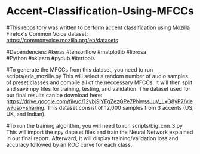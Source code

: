 # Accent-Classification-Using-MFCCs

#This repository was written to perform accent classification using Mozilla Firefox's Common Voice dataset: https://commonvoice.mozilla.org/en/datasets

#Dependencies:
	#keras
	#tensorflow
	#matplotlib
	#librosa	
	#Python
	#sklearn
	#pydub
	#itertools
		
#To generate the MFCCs from this dataset, you need to run scripts/eda_mozilla.py
	This will select a random number of audio samples of preset classes and compile all of the neccessary MFCCs. It will then split and save npy files for training, testing, and validation.
	The dataset used for our final results can be download here: https://drive.google.com/file/d/12ybj9jYFgZezGPe7PNwssJuV_LxG8yP7/view?usp=sharing.
	This dataset consist of 12,000 samples from 3 accents (US, UK, and Indian).
	
#To run the training algorithm, you will need to run scripts/big_cnn_3.py
	This will import the npy dataset files and train the Neural Network explained in our final report.
	Afterward, it will display training/validation loss and accuracy followed by an ROC curve for each class.

#
